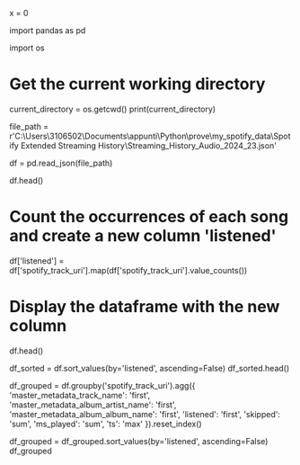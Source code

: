 x = 0

import pandas as pd


import os

# Get the current working directory
current_directory = os.getcwd()
print(current_directory)


file_path = r'C:\Users\3106502\Documents\appunti\Python\prove\my_spotify_data\Spotify Extended Streaming History\Streaming_History_Audio_2024_23.json'


df = pd.read_json(file_path)

df.head()

# Count the occurrences of each song and create a new column 'listened'
df['listened'] = df['spotify_track_uri'].map(df['spotify_track_uri'].value_counts())

# Display the dataframe with the new column
df.head()

df_sorted = df.sort_values(by='listened', ascending=False)
df_sorted.head()


df_grouped = df.groupby('spotify_track_uri').agg({
    'master_metadata_track_name': 'first',
    'master_metadata_album_artist_name': 'first',
    'master_metadata_album_album_name': 'first',
    'listened': 'first',
    'skipped': 'sum',
    'ms_played': 'sum',
    'ts': 'max'
}).reset_index()

df_grouped = df_grouped.sort_values(by='listened', ascending=False)
df_grouped
